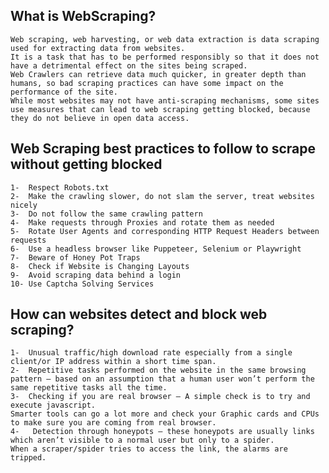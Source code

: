## What is WebScraping? 
    Web scraping, web harvesting, or web data extraction is data scraping used for extracting data from websites. 
    It is a task that has to be performed responsibly so that it does not have a detrimental effect on the sites being scraped. 
    Web Crawlers can retrieve data much quicker, in greater depth than humans, so bad scraping practices can have some impact on the performance of the site. 
    While most websites may not have anti-scraping mechanisms, some sites use measures that can lead to web scraping getting blocked, because they do not believe in open data access.

## Web Scraping best practices to follow to scrape without getting blocked
    1-  Respect Robots.txt
    2-  Make the crawling slower, do not slam the server, treat websites nicely
    3-  Do not follow the same crawling pattern
    4-  Make requests through Proxies and rotate them as needed
    5-  Rotate User Agents and corresponding HTTP Request Headers between requests
    6-  Use a headless browser like Puppeteer, Selenium or Playwright
    7-  Beware of Honey Pot Traps
    8-  Check if Website is Changing Layouts
    9-  Avoid scraping data behind a login
    10- Use Captcha Solving Services

## How can websites detect and block web scraping?
    1-  Unusual traffic/high download rate especially from a single client/or IP address within a short time span.
    2-  Repetitive tasks performed on the website in the same browsing pattern – based on an assumption that a human user won’t perform the same repetitive tasks all the time.
    3-  Checking if you are real browser – A simple check is to try and execute javascript. 
    Smarter tools can go a lot more and check your Graphic cards and CPUs to make sure you are coming from real browser.
    4-   Detection through honeypots – these honeypots are usually links which aren’t visible to a normal user but only to a spider. 
    When a scraper/spider tries to access the link, the alarms are tripped.
